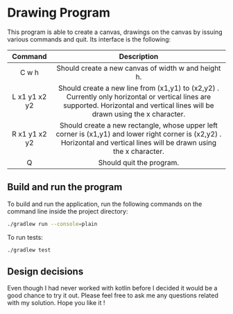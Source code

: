 # Drawing Program

This program is able to create a canvas, drawings on the canvas by issuing various commands and quit. Its interface is the following:

|    Command    |                                                                                   Description                                                                                    |
| :-----------: | :------------------------------------------------------------------------------------------------------------------------------------------------------------------------------: |
|     C w h     |                                                               Should create a new canvas of width w and height h.                                                                |
| L x1 y1 x2 y2 | Should create a new line from (x1,y1) to (x2,y2) . Currently only horizontal or vertical lines are supported. Horizontal and vertical lines will be drawn using the x character. |
| R x1 y1 x2 y2 |     Should create a new rectangle, whose upper left corner is (x1,y1) and lower right corner is (x2,y2) . Horizontal and vertical lines will be drawn using the x character.     |
|       Q       |                                                                             Should quit the program.                                                                             |

## Build and run the program

To build and run the application, run the following commands on the command line inside the project directory:

```bash
./gradlew run --console=plain
```

To run tests:

```bash
./gradlew test
```

## Design decisions
Even though I had never worked with kotlin before I decided it would be a good chance to try it out.
Please feel free to ask me any questions related with my solution.
Hope you like it !